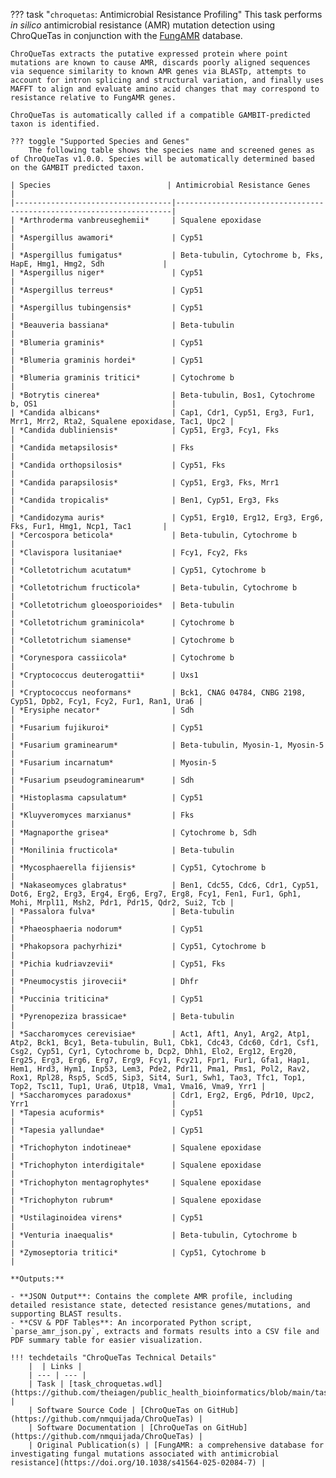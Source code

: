 ??? task "`chroquetas`: Antimicrobial Resistance Profiling"
    This task performs *in silico* antimicrobial resistance (AMR) mutation detection using ChroQueTas in conjunction with the [FungAMR](https://card.mcmaster.ca/fungamrhome) database.

    ChroQueTas extracts the putative expressed protein where point mutations are known to cause AMR, discards poorly aligned sequences via sequence similarity to known AMR genes via BLASTp, attempts to account for intron splicing and structural variation, and finally uses MAFFT to align and evaluate amino acid changes that may correspond to resistance relative to FungAMR genes.

    ChroQueTas is automatically called if a compatible GAMBIT-predicted taxon is identified.

    ??? toggle "Supported Species and Genes"
        The following table shows the species name and screened genes as of ChroQueTas v1.0.0. Species will be automatically determined based on the GAMBIT predicted taxon.

    | Species                          | Antimicrobial Resistance Genes                                      |
    |-----------------------------------|---------------------------------------------------------------------|
    | *Arthroderma vanbreuseghemii*     | Squalene epoxidase                                                 |
    | *Aspergillus awamori*             | Cyp51                                                              |
    | *Aspergillus fumigatus*           | Beta-tubulin, Cytochrome b, Fks, HapE, Hmg1, Hmg2, Sdh             |
    | *Aspergillus niger*               | Cyp51                                                              |
    | *Aspergillus terreus*             | Cyp51                                                              |
    | *Aspergillus tubingensis*         | Cyp51                                                              |
    | *Beauveria bassiana*              | Beta-tubulin                                                       |
    | *Blumeria graminis*               | Cyp51                                                              |
    | *Blumeria graminis hordei*        | Cyp51                                                              |
    | *Blumeria graminis tritici*       | Cytochrome b                                                       |
    | *Botrytis cinerea*                | Beta-tubulin, Bos1, Cytochrome b, OS1                              |
    | *Candida albicans*                | Cap1, Cdr1, Cyp51, Erg3, Fur1, Mrr1, Mrr2, Rta2, Squalene epoxidase, Tac1, Upc2 |
    | *Candida dubliniensis*            | Cyp51, Erg3, Fcy1, Fks                                             |
    | *Candida metapsilosis*            | Fks                                                                |
    | *Candida orthopsilosis*           | Cyp51, Fks                                                         |
    | *Candida parapsilosis*            | Cyp51, Erg3, Fks, Mrr1                                             |
    | *Candida tropicalis*              | Ben1, Cyp51, Erg3, Fks                                             |
    | *Candidozyma auris*               | Cyp51, Erg10, Erg12, Erg3, Erg6, Fks, Fur1, Hmg1, Ncp1, Tac1       |
    | *Cercospora beticola*             | Beta-tubulin, Cytochrome b                                         |
    | *Clavispora lusitaniae*           | Fcy1, Fcy2, Fks                                                    |
    | *Colletotrichum acutatum*         | Cyp51, Cytochrome b                                                |
    | *Colletotrichum fructicola*       | Beta-tubulin, Cytochrome b                                         |
    | *Colletotrichum gloeosporioides*  | Beta-tubulin                                                       |
    | *Colletotrichum graminicola*      | Cytochrome b                                                       |
    | *Colletotrichum siamense*         | Cytochrome b                                                       |
    | *Corynespora cassiicola*          | Cytochrome b                                                       |
    | *Cryptococcus deuterogattii*      | Uxs1                                                               |
    | *Cryptococcus neoformans*         | Bck1, CNAG 04784, CNBG 2198, Cyp51, Dpb2, Fcy1, Fcy2, Fur1, Ran1, Ura6 |
    | *Erysiphe necator*                | Sdh                                                                |
    | *Fusarium fujikuroi*              | Cyp51                                                              |
    | *Fusarium graminearum*            | Beta-tubulin, Myosin-1, Myosin-5                                   |
    | *Fusarium incarnatum*             | Myosin-5                                                           |
    | *Fusarium pseudograminearum*      | Sdh                                                                |
    | *Histoplasma capsulatum*          | Cyp51                                                              |
    | *Kluyveromyces marxianus*         | Fks                                                                |
    | *Magnaporthe grisea*              | Cytochrome b, Sdh                                                  |
    | *Monilinia fructicola*            | Beta-tubulin                                                       |
    | *Mycosphaerella fijiensis*        | Cyp51, Cytochrome b                                                |
    | *Nakaseomyces glabratus*          | Ben1, Cdc55, Cdc6, Cdr1, Cyp51, Dot6, Erg2, Erg3, Erg4, Erg6, Erg7, Erg8, Fcy1, Fen1, Fur1, Gph1, Mohi, Mrpl11, Msh2, Pdr1, Pdr15, Qdr2, Sui2, Tcb |
    | *Passalora fulva*                 | Beta-tubulin                                                       |
    | *Phaeosphaeria nodorum*           | Cyp51                                                              |
    | *Phakopsora pachyrhizi*           | Cyp51, Cytochrome b                                                |
    | *Pichia kudriavzevii*             | Cyp51, Fks                                                         |
    | *Pneumocystis jirovecii*          | Dhfr                                                               |
    | *Puccinia triticina*              | Cyp51                                                              |
    | *Pyrenopeziza brassicae*          | Beta-tubulin                                                       |
    | *Saccharomyces cerevisiae*        | Act1, Aft1, Any1, Arg2, Atp1, Atp2, Bck1, Bcy1, Beta-tubulin, Bul1, Cbk1, Cdc43, Cdc60, Cdr1, Csf1, Csg2, Cyp51, Cyr1, Cytochrome b, Dcp2, Dhh1, Elo2, Erg12, Erg20, Erg25, Erg3, Erg6, Erg7, Erg9, Fcy1, Fcy21, Fpr1, Fur1, Gfa1, Hap1, Hem1, Hrd3, Hym1, Inp53, Lem3, Pde2, Pdr11, Pma1, Pms1, Pol2, Rav2, Rox1, Rpl28, Rsp5, Scd5, Sip3, Sit4, Sur1, Swh1, Tao3, Tfc1, Top1, Top2, Tsc11, Tup1, Ura6, Utp18, Vma1, Vma16, Vma9, Yrr1 |
    | *Saccharomyces paradoxus*         | Cdr1, Erg2, Erg6, Pdr10, Upc2, Yrr1                                |
    | *Tapesia acuformis*               | Cyp51                                                              |
    | *Tapesia yallundae*               | Cyp51                                                              |
    | *Trichophyton indotineae*         | Squalene epoxidase                                                 |
    | *Trichophyton interdigitale*      | Squalene epoxidase                                                 |
    | *Trichophyton mentagrophytes*     | Squalene epoxidase                                                 |
    | *Trichophyton rubrum*             | Squalene epoxidase                                                 |
    | *Ustilaginoidea virens*           | Cyp51                                                              |
    | *Venturia inaequalis*             | Beta-tubulin, Cytochrome b                                         |
    | *Zymoseptoria tritici*            | Cyp51, Cytochrome b                                                |
    
    **Outputs:**

    - **JSON Output**: Contains the complete AMR profile, including detailed resistance state, detected resistance genes/mutations, and supporting BLAST results.
    - **CSV & PDF Tables**: An incorporated Python script, `parse_amr_json.py`, extracts and formats results into a CSV file and PDF summary table for easier visualization.

    !!! techdetails "ChroQueTas Technical Details"    
        |  | Links |
        | --- | --- |
        | Task | [task_chroquetas.wdl](https://github.com/theiagen/public_health_bioinformatics/blob/main/tasks/gene_typing/drug_resistance/task_chroquetas.wdl) |
        | Software Source Code | [ChroQueTas on GitHub](https://github.com/nmquijada/ChroQueTas) |
        | Software Documentation | [ChroQueTas on GitHub](https://github.com/nmquijada/ChroQueTas) |
        | Original Publication(s) | [FungAMR: a comprehensive database for investigating fungal mutations associated with antimicrobial resistance](https://doi.org/10.1038/s41564-025-02084-7) |
